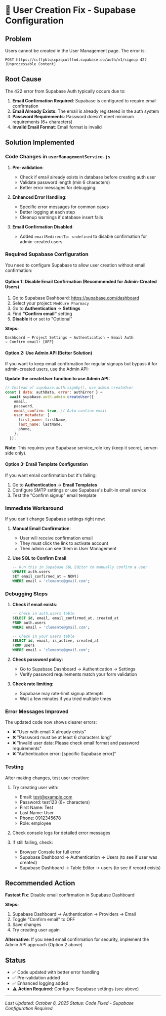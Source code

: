 # 🔧 User Creation Fix - Supabase Configuration

## Problem

Users cannot be created in the User Management page. The error is:

```
POST https://ccffpklqscpzqculffnd.supabase.co/auth/v1/signup 422 (Unprocessable Content)
```

## Root Cause

The 422 error from Supabase Auth typically occurs due to:

1. **Email Confirmation Required**: Supabase is configured to require email confirmation
2. **Email Already Exists**: The email is already registered in the auth system
3. **Password Requirements**: Password doesn't meet minimum requirements (6+ characters)
4. **Invalid Email Format**: Email format is invalid

## Solution Implemented

### Code Changes in `userManagementService.js`

1. **Pre-validation**:

   - Check if email already exists in database before creating auth user
   - Validate password length (min 6 characters)
   - Better error messages for debugging

2. **Enhanced Error Handling**:

   - Specific error messages for common cases
   - Better logging at each step
   - Cleanup warnings if database insert fails

3. **Email Confirmation Disabled**:
   - Added `emailRedirectTo: undefined` to disable confirmation for admin-created users

### Required Supabase Configuration

You need to configure Supabase to allow user creation without email confirmation:

#### Option 1: Disable Email Confirmation (Recommended for Admin-Created Users)

1. Go to Supabase Dashboard: https://supabase.com/dashboard
2. Select your project: `MedCure Pharmacy`
3. Go to **Authentication** → **Settings**
4. Find **"Confirm email"** setting
5. **Disable it** or set to "Optional"

**Steps:**

```
Dashboard → Project Settings → Authentication → Email Auth
→ Confirm email: [OFF]
```

#### Option 2: Use Admin API (Better Solution)

If you want to keep email confirmation for regular signups but bypass it for admin-created users, use the Admin API:

**Update the createUser function to use Admin API:**

```javascript
// Instead of supabase.auth.signUp(), use admin createUser
const { data: authData, error: authError } =
  await supabase.auth.admin.createUser({
    email,
    password,
    email_confirm: true, // Auto-confirm email
    user_metadata: {
      first_name: firstName,
      last_name: lastName,
      phone,
    },
  });
```

**Note**: This requires your Supabase service_role key (keep it secret, server-side only).

#### Option 3: Email Template Configuration

If you want email confirmation but it's failing:

1. Go to **Authentication** → **Email Templates**
2. Configure SMTP settings or use Supabase's built-in email service
3. Test the "Confirm signup" email template

### Immediate Workaround

If you can't change Supabase settings right now:

1. **Manual Email Confirmation**:

   - User will receive confirmation email
   - They must click the link to activate account
   - Then admin can see them in User Management

2. **Use SQL to Confirm Email**:
   ```sql
   -- Run this in Supabase SQL Editor to manually confirm a user
   UPDATE auth.users
   SET email_confirmed_at = NOW()
   WHERE email = 'clemente@gmail.com';
   ```

### Debugging Steps

1. **Check if email exists**:

   ```sql
   -- Check in auth.users table
   SELECT id, email, email_confirmed_at, created_at
   FROM auth.users
   WHERE email = 'clemente@gmail.com';

   -- Check in your users table
   SELECT id, email, is_active, created_at
   FROM users
   WHERE email = 'clemente@gmail.com';
   ```

2. **Check password policy**:

   - Go to Supabase Dashboard → Authentication → Settings
   - Verify password requirements match your form validation

3. **Check rate limiting**:
   - Supabase may rate-limit signup attempts
   - Wait a few minutes if you tried multiple times

### Error Messages Improved

The updated code now shows clearer errors:

- ❌ "User with email X already exists"
- ❌ "Password must be at least 6 characters long"
- ❌ "Invalid user data: Please check email format and password requirements"
- ❌ "Authentication error: [specific Supabase error]"

### Testing

After making changes, test user creation:

1. Try creating user with:

   - Email: test@example.com
   - Password: test123 (6+ characters)
   - First Name: Test
   - Last Name: User
   - Phone: 0912345678
   - Role: employee

2. Check console logs for detailed error messages

3. If still failing, check:
   - Browser Console for full error
   - Supabase Dashboard → Authentication → Users (to see if user was created)
   - Supabase Dashboard → Table Editor → users (to see if record exists)

## Recommended Action

**Fastest Fix**: Disable email confirmation in Supabase Dashboard

**Steps:**

1. Supabase Dashboard → Authentication → Providers → Email
2. Toggle "Confirm email" to OFF
3. Save changes
4. Try creating user again

**Alternative**: If you need email confirmation for security, implement the Admin API approach (Option 2 above).

## Status

- ✅ Code updated with better error handling
- ✅ Pre-validation added
- ✅ Enhanced logging added
- ⚠️ **Action Required**: Configure Supabase settings (see above)

---

_Last Updated: October 8, 2025_
_Status: Code Fixed - Supabase Configuration Required_
